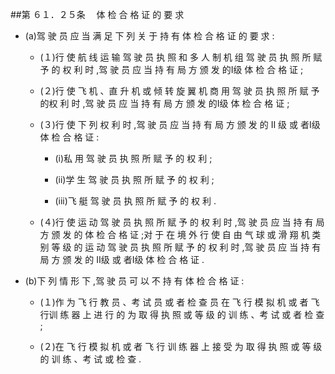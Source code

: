 ##第 ６１．２５条 　体 检 合 格 证 的 要 求 

- (a)驾 驶 员 应 当 满 足 下 列 关 于 持 有 体 检 合 格 证 的 要 求 : 

  + (１)行 使 航 线 运 输 驾 驶 员 执 照 和 多 人 制 机 组 驾 驶 员 执 照 所 赋予 的 权 利 时 ,驾 驶 员 应 当 持 有 局 方 颁 发 的I级 体 检 合 格 证 ; 

  + (２)行 使 飞 机 、直 升 机 或 倾 转 旋 翼 机 商 用 驾 驶 员 执 照 所 赋 予 的权 利 时 ,驾 驶 员 应 当 持 有 局 方 颁 发 的I级 体 检 合 格 证 ; 

  + (３)行 使 下 列 权 利 时 ,驾 驶 员 应 当 持 有 局 方 颁 发 的 Ⅱ 级 或 者I级 体 检 合 格 证 : 

    * (i)私 用 驾 驶 员 执 照 所 赋 予 的 权 利 ;

    * (ii)学 生 驾 驶 员 执 照 所 赋 予 的 权 利 ;

    * (iii)飞 艇 驾 驶 员 执 照 所 赋 予 的 权 利 . 

  + (４)行 使 运 动 驾 驶 员 执 照 所 赋 予 的 权 利 时 ,驾 驶 员 应 当 持 有 局方 颁 发 的 体 检 合 格 证 ;对 于 在 境 外 行 使 自 由 气 球 或 滑 翔 机 类 别 等 级 的 运 动 驾 驶 员 执 照 所 赋 予 的 权 利 时 ,驾 驶 员 应 当 持 有 局 方 颁 发 的 Ⅱ级 或 者I级 体 检 合 格 证 .

- (b)下 列 情 形 下 ,驾 驶 员 可 以 不 持 有 体 检 合 格 证 : 

  + (１)作 为 飞 行 教 员 、考 试 员 或 者 检 查 员 在 飞 行 模 拟 机 或 者 飞 行训 练 器 上 进 行 的 为 取 得 执 照 或 等 级 的 训 练 、考 试 或 者 检 查 ; 

  + (２)在 飞 行 模 拟 机 或 者 飞 行 训 练 器 上 接 受 为 取 得 执 照 或 等 级的 训 练 、考 试 或 检 查 .